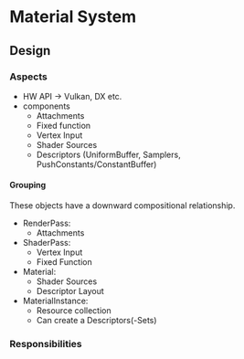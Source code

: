 # Material System

## Design

### Aspects

- HW API -> Vulkan, DX etc.
- components
    - Attachments
    - Fixed function
    - Vertex Input
    - Shader Sources
    - Descriptors (UniformBuffer, Samplers, PushConstants/ConstantBuffer)

#### Grouping
These objects have a downward compositional relationship.
- RenderPass:
    - Attachments
- ShaderPass:
    - Vertex Input
    - Fixed Function
- Material:
    - Shader Sources
    - Descriptor Layout
- MaterialInstance:
    - Resource collection
    - Can create a Descriptors(-Sets)

### Responsibilities
